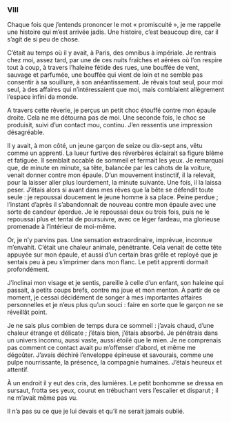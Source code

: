 ### VIII

Chaque fois que j’entends prononcer le mot « promiscuité », je me rappelle une histoire qui m’est arrivée jadis. Une histoire, c’est beaucoup dire, car il s’agit de si peu de chose.

C’était au temps où il y avait, à Paris, des omnibus à impériale. Je rentrais chez moi, assez tard, par une de ces nuits fraîches et aérées où l’on respire tout à coup, à travers l’haleine fétide des rues, une bouffée de vent, sauvage et parfumée, une bouffée qui vient de loin et ne semble pas consentir à sa souillure, à son anéantissement. Je rêvais tout seul, pour moi seul, à des affaires qui n’intéressaient que moi, mais comblaient allègrement l’espace infini da monde.

A travers cette rêverie, je perçus un petit choc étouffé contre mon épaule droite. Cela ne me détourna pas de moi. Une seconde fois, le choc se produisit, suivi d’un contact mou, continu. J’en ressentis une impression désagréable.

Il y avait, à mon côté, un jeune garçon de seize ou dix-sept ans, vêtu comme un apprenti. La lueur furtive des réverbères éclairait sa figure blême et fatiguée. Il semblait accablé de sommeil et fermait les yeux. Je remarquai que, de minute en minute, sa tête, balancée par les cahots de la voiture, venait donner contre mon épaule. D’un mouvement instinctif, il la relevait, pour la laisser aller plus lourdement, la minute suivante. Une fois, il la laissa peser. J’étais alors si avant dans mes rêves que la bête se défendit toute seule : je repoussai doucement le jeune homme à sa place. Peine perdue ; l’instant d’après il s’abandonnait de nouveau contre mon épaule avec une sorte de candeur éperdue. Je le repoussai deux ou trois fois, puis ne le repoussai plus et tentai de poursuivre, avec ce léger fardeau, ma glorieuse promenade à l’intérieur de moi-même.

Or, je n’y parvins pas. Une sensation extraordinaire, imprévue, inconnue m’envahit. C’était une chaleur animale, pénétrante. Cela venait de cette tête appuyée sur mon épaule, et aussi d’un certain bras grêle et reployé que je sentais peu à peu s’imprimer dans mon flanc. Le petit apprenti dormait profondément.

J’inclinai mon visage et je sentis, pareille à celle d’un enfant, son haleine qui passait, à petits coups brefs, contre ma joue et mon menton. À partir de ce moment, je cessai décidément de songer à mes importantes affaires personnelles et je n’eus plus qu’un souci : faire en sorte que le garçon ne se réveillât point.

Je ne sais plus combien de temps dura ce sommeil : j’avais chaud, d’une chaleur étrange et délicate ; j’étais bien, j’étais absorbé. Je pénétrais dans un univers inconnu, aussi vaste, aussi étoilé que le mien. Je ne comprenais pas comment ce contact avait pu m’offenser d’abord, et même me dégoûter. J’avais déchiré l’enveloppe épineuse et savourais, comme une pulpe nourrissante, la présence, la compagnie humaines. J’étais heureux et attentif.

À un endroit il y eut des cris, des lumières. Le petit bonhomme se dressa en sursaut, frotta ses yeux, courut en trébuchant vers l’escalier et disparut ; il ne m’avait même pas vu.

Il n’a pas su ce que je lui devais et qu’il ne serait jamais oublié.
